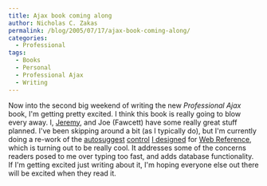 ```yaml
---
title: Ajax book coming along
author: Nicholas C. Zakas
permalink: /blog/2005/07/17/ajax-book-coming-along/
categories:
  - Professional
tags:
  - Books
  - Personal
  - Professional Ajax
  - Writing
---
```

Now into the second big weekend of writing the new *Professional Ajax* book, I'm getting pretty excited. I think this book is really going to blow every away. I, <a title="XWeb" rel="external" href="http://www.wdonline.com">Jeremy</a>, and Joe (Fawcett) have some really great stuff planned. I've been skipping around a bit (as I typically do), but I'm currently doing a re-work of the <a title="Creating an Autosuggest Textbox with JavaScript, Part 1" rel="external" href="http://webreference.com/r/pg/javascript/ncz/">autosuggest</a> <a title="Creating an Autosuggest Textbox with JavaScript, Part 2" rel="external" href="http://webreference.com/r/pg/javascript/ncz/column2/">control</a> <a title="Creating an Autosuggest Textbox with JavaScript, Part 3" rel="external" href="http://webreference.com/r/pg/javascript/ncz/column3/">I designed</a> for <a title="WebReference" rel="external" href="http://www.webreference.com">Web Reference</a>, which is turning out to be really cool. It addresses some of the concerns readers posed to me over typing too fast, and adds database functionality. If I'm getting excited just writing about it, I'm hoping everyone else out there will be excited when they read it.
